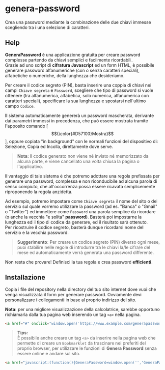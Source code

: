 # genera-password
Crea una password mediante la combinazione delle due chiavi immesse scegliendo tra i una selezione di caratteri.
## Help
**GeneraPassword** è una applicazione gratuita per creare password complesse partendo da chiavi semplici e facilmente ricordabili.  
Grazie ad uno script di **cifratura Javascript** ed un form HTML, è possibile generare password alfanumeriche (con o senza caratteri speciali), alfabetiche o numeriche, della lunghezza che desideriamo.

Per creare il codice segreto (PIN), basta inserire una coppia di chiavi nei campi `Chiave segreta` e `Password`, scegliere che tipo di password si vuole ottenere (tra alfanumerica, alfabetica, solo numerica, alfanumerica con caratteri speciali), specificare la sua lunghezza e spostarsi nell'ultimo campo `Codice`.

Il sistema automaticamente genererà un password mascherata, derivante dai parametri immessi in precedenza, che può essere mostrata tramite l'apposito comando [ $${\color{#D57100}Mostra}$$ ], oppure copiata "in background" con le normali funzioni del dispositivo di: Selezione, Copia ed Incolla, direttamente dove serve.

> **Nota:** Il codice generato non viene né inviato né memorizzato da alcuna parte, e viene cancellato una volta chiusa la pagina o l'applicativo.

Il vantaggio di tale sistema è che potremo adottare una regola prefissata per generare una password, complessa e non riconducibile ad alcuna parola di senso compiuto, che all'occorrenza possa essere ricavata semplicemente riproponendo la regola anzidetta.

Ad esempio, potremo impostare come `Chiave segreta` il nome del sito o del servizio sul quale vorremo utilizzare la password (ad es. "Banca" o "Gmail" o "Twitter") ed immettere come `Password` una parola semplice da ricordare (o anche la vecchia "e solita" **password**). Basterà poi impostarne la lunghezza ed il tipo di codice da generare, ed il risultato sarà ottenuto.  
Per ricostruire il codice segreto, basterà dunque ricordarsi nome del servizio e la vecchia password.

> **Suggerimento:** Per creare un codice segreto (PIN) diverso ogni mese, puoi stabilire nelle regole di introdurre tra le chiavi la/le cifra/e del mese ed automaticamente verrà generata una password differente.

Non resta che provare!
Definisci la tua regola e crea password **efficienti**.

## Installazione
Copia i file del repository nella directory del tuo sito internet dove vuoi che venga visualizzata il form per generare password.
Ovviamente devi personalizzare i collegamenti in base al proprio indirizzo del sito.

**Nota:** per una migliore visualizzazione della calcolatrice, sarebbe opportuno richiamarla dalla tua pagina web inserendo un tag `<a>` nella pagina.

```html
<a href="#" onclick="window.open('https://www.example.com/generapassword/index.html','','width=510,height=120,toolbar=no,location=no,status=no,menubar=no,scrollbars=no,resizable=no')" title="Genera Password"><img alt="Genera Password" src="https://www.example.com/bottone-g.png" style="width: 172px; height: 129px; margin-bottom: 10px;"></a>
```

> **Tips:**  
> È possibile anche creare un tag `<a>` da inserire nella pagina web che permette di creare un `Bookmarklet` da trascinare nei preferiti del proprio browser, per utilizzare le funzioni di **Genera Password** senza essere online e andare sul sito.
```html
<a href="javascript:(function(){GeneraPassword=window.open('','GeneraPassword','width=600,height=120,toolbar=no,location=no,status=no,menubar=no,scrollbars=no,resizable=no');GeneraPassword.document.write('%3Cstyle%3Ebody{font-size:small;}input{border:1px%20inset;}select{border:1px%20dotted;font-size:smaller;}%3C/style%3E%3Cscript%3Epassword=function(){key1=document.forms[0].key.value;key2=document.forms[0].pwd.value;codelength=document.forms[0].codelength.value;characters=document.forms[0].characters.value;code=&quot;&quot;;code1=0;code2=0;for(i=0;i%3Ckey1.length;i++){code1+=key1.charCodeAt(i);};for(i=0;i%3Ckey2.length;i++){code2+=key2.charCodeAt(i);};multiplier=code1*code2;step=multiplier%characters.length+1;codecharacter=&quot;&quot;;for(i=0;i%3Ccodelength;i++){codecharacter=key1.charCodeAt(i%key1.length)+key2.charCodeAt(i%key2.length)+step*i;code+=characters.substr(codecharacter%characters.length,1);};document.forms[0].code.value=code;};checkInput=function(oToCheckField,oKeyEvent){return%20oKeyEvent.charCode===0||/[0-9]/.test(String.fromCharCode(oKeyEvent.charCode));};%3C/script%3E%3Cform%20action=&quot;&quot;%3ESecret%20key%20%3Cinput%20type=&quot;password&quot;%20id=&quot;key&quot;%20name=&quot;key&quot;%20title=&quot;Enter%20a%20secret%20key&quot;%20size=&quot;12&quot;%20onkeyup=&quot;password()&quot;%3E%20Password%20%3Cinput%20type=&quot;password&quot;%20id=&quot;pwd&quot;%20name=&quot;pwd&quot;%20title=&quot;Enter%20your%20password&quot;%20size=&quot;12&quot;%20onkeyup=&quot;password()&quot;%3E%20Code%20length%20%3Cinput%20type=&quot;text&quot;%20name=&quot;codelength&quot;%20value=&quot;8&quot;%20title=&quot;Code%20length&quot;%20size=&quot;2&quot;%20maxlength=&quot;2&quot;%20onkeypress=&quot;return(checkInput(this,%20event));&quot;%20onpaste=&quot;return(false);&quot;%20onkeyup=&quot;password();&quot;%3E%3Cbr%3E%20Characters%20%3Cselect%20name=&quot;characters&quot;%20onchange=&quot;password()&quot;%20title=&quot;Group%20of%20characters&quot;%3E%3Coption%20value=&quot;ABCDEFGHIJKLMNOPQRSTUVWXYZabcdefghijklmnopqrstuvwxyz0123456789&quot;%3EABCDEFGHIJKLMNOPQRSTUVWXYZabcdefghijklmnopqrstuvwxyz0123456789%3C/option%3E%3Coption%20value=&quot;ABCDEFGHIJKLMNOPQRSTUVWXYZabcdefghijklmnopqrstuvwxyz&quot;%3EABCDEFGHIJKLMNOPQRSTUVWXYZabcdefghijklmnopqrstuvwxyz%3C/option%3E%3Coption%20value=&quot;1234567890&quot;%3E1234567890%3C/option%3E%3Coption%20value=&quot;ABCDEFGHIJKLMNOPQRSTUVWXYZabcdefghijklmnopqrstuvwxyz0123456789~!@#$%^&amp;*()_-+={}|[]//:;%3C%3E?,./&quot;%3EABCDEFGHIJKLMNOPQRSTUVWXYZabcdefghijklmnopqrstuvwxyz0123456789~!@#$%^&amp;*()_-+={}|[]//:;%3C%3E?,./%3C/option%3E%3C/select%3E%3Cbr%3E%3Cbr%3E___Code__%20%3Cinput%20type=&quot;text&quot;%20id=&quot;code&quot;%20name=&quot;code&quot;%20value=&quot;&quot;%20class=&quot;codeH&quot;%20readonly%20title=&quot;Code%20generated%20-%20Click%20on%20the%20field%20and%20copy%20with%20CTRL-C%20or%20Command-C%20or%20using%20the%20mouse&quot;%20size=&quot;50&quot;%20onfocus=&quot;password();this.select()&quot;%20onclick=&quot;password();this.select()&quot;%3E%3C/form%3E');})();" style="background-color: #00bf30; border-radius: 10px; font-size: 16px; padding: 4px 10px;" title="clicca e trascina nella barra dei segnalibri">Bookmarklet GP *</a>
```
